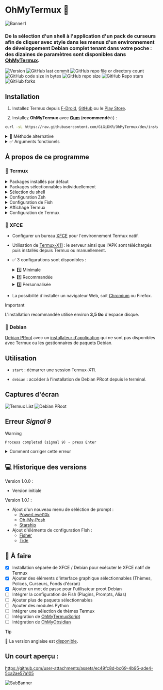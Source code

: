 # OhMyTermux 🧊

![Banner1](assets/ohmytermux_1.jpg)

### **De la sélection d'un shell à l'application d'un pack de curseurs afin de cliquer avec style dans les menus d'un environnement de développement Debian complet tenant dans votre poche : des dizaines de paramètres sont disponibles dans [OhMyTermux](https://github.com/GiGiDKR/OhMyTermux).**

![Version](https://img.shields.io/badge/version-dev-magenta) ![GitHub last commit](https://img.shields.io/github/last-commit/GiGiDKR/OhMyTermux?style=flat&color=green&link=https%3A%2F%2Fgithub.com%2FGiGiDKR%2FOhMyTermux) ![GitHub repo file or directory count](https://img.shields.io/github/directory-file-count/GiGiDKR/OhMyTermux)  ![GitHub code size in bytes](https://img.shields.io/github/languages/code-size/GiGiDKR/OhMyTermux) ![GitHub repo size](https://img.shields.io/github/repo-size/GiGiDKR/OhMyTermux)
![GitHub Repo stars](https://img.shields.io/github/stars/GiGiDKR/OhMyTermux?style=flat&color=gold) ![GitHub forks](https://img.shields.io/github/forks/GiGIDKR/OhMyTermux?style=flat&color=gold)


## Installation

1. Installez Termux depuis [F-Droid](https://f-droid.org/en/packages/com.termux), [GitHub](https://github.com/termux/termux-app) ou le [Play Store](https://play.google.com/store/apps/details?id=com.termux&pcampaignid=web_share).

2. Installez **OhMyTermux** avec **[Gum](https://github.com/charmbracelet/gum)** (**recommendé**🔥) :
```bash
curl -sL https://raw.githubusercontent.com/GiGiDKR/OhMyTermux/dev/install.fr.sh -o install.fr.sh && chmod +x install.fr.sh && ./install.fr.sh --gum
```

</details>

<details>

<summary>🧊 Méthode alternative</summary>

```bash
curl -sL https://raw.githubusercontent.com/GiGiDKR/OhMyTermux/dev/install.fr.sh -o install.fr.sh && chmod +x install.fr.sh && ./install.fr.sh
```
</details>

<details>

<summary>✅ Arguments fonctionels</summary>
> ```
> --gum | -g                # Utiliser Gum en tant qu'interface
> --shell | -sh             # Sélection du shell
> --package | -pk           # Installation des paquets
> --xfce | -x               # Installation de XFCE
> --proot | -pr             # Installation de Debian PRoot
> --font | f                # Sélection de police
> --x11 | -x                # Installation de Termux-X11
> --skip | -sk              # Ignorer la configuration initiale
> --verbose | -v            # Sorties détaillées
> --help | -h               # Afficher l'aide
> ```

</details>

## À propos de ce programme

### 🧊 **Termux**

<details>

<summary>Packages installés par défaut</summary>

- [wget](https://github.com/mirror/wget)
- [curl](https://github.com/curl/curl)
- [git](https://github.com/git/git)
- [unzip](https://en.m.wikipedia.org/wiki/ZIP_(file_format))

</details>

<details>

<summary>Packages sélectionnables individuellement</summary>

- [nala](https://github.com/volitank/nala)
- [eza](https://github.com/eza-community/eza)
- [lsd](https://github.com/lsd-rs/lsd)
- [logo-ls](https://github.com/Yash-Handa/logo-ls)
- [bat](https://github.com/sharkdp/bat)
- [lf](https://github.com/gokcehan/lf)
- [fzf](https://github.com/junegunn/fzf)
- [glow](https://github.com/charmbracelet/glow)
- [python](https://github.com/python)
- [nodejs](https://github.com/nodejs/node)
- [nodejs-lts](https://github.com/nodejs/Release)
- [micro](https://github.com/zyedidia/micro)
- [vim](https://github.com/vim/vim)
- [neovim](https://github.com/neovim/neovim)
- [lazygit](https://github.com/jesseduffield/lazygit)
- [open-ssh](https://www.openssh.com/)

</details>

<details>

<summary>Sélection du shell</summary>

- [Bash](https://git.savannah.gnu.org/cgit/bash.git/)
- [ZSH](https://www.zsh.org/)
- [Fish](https://github.com/fish-shell/fish-shell)

</details>

<details>

<summary>Configuration Zsh</summary>

- [Oh-My-Zsh](https://github.com/ohmyzsh/ohmyzsh)
- [zsh-syntax-highlighting](https://github.com/zsh-users/zsh-syntax-highlighting)
- [zsh-completions](https://github.com/zsh-users/zsh-completions)
- [zsh-you-should-use](https://github.com/MichaelAquilina/zsh-you-should-use)
- [zsh-alias-finder](https://github.com/ohmyzsh/ohmyzsh/tree/master/plugins/alias-finder)

</details>

<details>

<summary>Configuration de Fish</summary>

- ~~[Oh-My-Fish](https://github.com/oh-my-fish/oh-my-fish)~~
- [Fisher](https://github.com/jorgebucaran/fisher)
- [Tide](https://github.com/IlanCosman/tide)
- ~~[Pure](https://github.com/pure-fish/pure)~~
- ~~[Fishline](https://github.com/0rax/fishline)~~
- ~~[Virtualfish](https://github.com/justinmayer/virtualfish)~~
- ~~[Fish Abbreviation Tips](https://github.com/gazorby/fish-abbreviation-tips)~~
- ~~[Bang-Bang](https://github.com/oh-my-fish/plugin-bang-bang)~~
- ~~[Fish You Should Use](https://github.com/paysonwallach/fish-you-should-use)~~
- ~~[Catppuccin for Fish](https://github.com/catppuccin/fish)~~

</details>

<details>

<summary>Affichage Termux</summary>

- [Polices Nerd](https://github.com/ryanoasis/nerd-fonts)
- [Powerlevel10k](https://github.com/romkatv/powerlevel10k)
- [Oh-My-Posh](https://github.com/JanDeDobbeleer/oh-my-posh)
- [Starship](https://github.com/starship/starship)


</details>

<details>

<summary>Configuration de Termux</summary>

- Alias ​​personnalisés (alias communs + alias spécifiques en fonction du package ou du plugin installé)

</details>

### 🧊 **XFCE**

- Configurer un bureau [XFCE](https://wiki.termux.com/wiki/Graphical_Environment#XFCE) pour l'environnement Termux natif.

- Utilisation de [Termux-X11](https://github.com/termux/termux-x11) : le serveur ainsi que l'APK sont téléchargés puis installés depuis Termux ou manuellement.

- ✅ 3 configurations sont disponibles :
     <details>

     <summary>1️⃣ Minimale</summary>

     Uniquement les paquets nécessaires :
     ```
     termux-x11-nightly       # Termux-X11
     virglrenderer-android    # VirGL
     xfce4                    # XFCE
     xfce4-terminal           # Terminal
     ```
     </details>
     
     <details>

     <summary>2️⃣ Recommandée</summary>
     
     Installation minimale + les paquets suivants :
     ```
     netcat-openbsd            # Utilitaire réseau
     pavucontrol-qt            # Contrôle du son
     thunar-archive-plugin     # Archives
     wmctrl # Contrôle des fenêtres
     xfce4-notifyd             # Notifications
     xfce4-screenshooter       # Capture d'écran
     xfce4-taskmanagerb        # Gestionnaire des tâches
     xfce4-whiskermenu-plugin  # Menu Whisker
     ```
     Et les éléments d'interface suivants :
     ```
     WhiteSur-Theme           # https://github.com/vinceliuice/WhiteSur-gtk-theme
     WhiteSur-Icon            # https://github.com/vinceliuice/WhiteSur-icon-theme
     Fluent-Cursors           # https://github.com/vinceliuice/Fluent-cursors
     WhiteSur-Wallpapers      # https://github.com/vinceliuice/WhiteSur-wallpapers
     ```
     </details>
     
     <details>
     
     <summary>3️⃣ Personnalisée</summary>
     
     Le contenu de l'installation minimale + le choix parmi :
     ```
     jq                       # Utilitaire JSON
     gigolo                   # Gestionnaire de fichiers
     mousepad                 # Éditeur de texte
     netcat-openbsd           # Utilitaire réseau
     parole                   # Lecteur multimédia
     pavucontrol-qt           # Contrôle du son
     ristretto                # Gestionnaire d'images
     thunar-archive-plugin    # Archives
     thunar-media-tags-plugin # Média
     wmctrl                   # Contrôle de fenêtre
     xfce4-artwork            # Illustration
     xfce4-battery-plugin     # Batterie
     xfce4-clipman-plugin     # Presse-papiers
     xfce4-cpugraph-plugin    # Graphique CPU
     xfce4-datetime-plugin    # Date et heure
     xfce4-dict               # Dictionnaire
     xfce4-diskperf-plugin    # Performances du disque
     xfce4-fsguard-plugin     # Surveillance du disque
     xfce4-genmon-plugin      # Widgets génériques
     xfce4-mailwatch-plugin   # Surveillance du courrier électronique
     xfce4-netload-plugin     # Chargement réseau
     xfce4-notes-plugin       # Notes
     xfce4-notifyd            # Notifications
     xfce4-places-plugin      # Lieux
     xfce4-screenshooter      # Capture d'écran
     xfce4-taskmanager        # Gestionnaire des tâches
     xfce4-systemload-plugin  # Chargement du système
     xfce4-timer-plugin       # Minuterie
     xfce4-wavelan-plugin     # Wi-Fi
     xfce4-weather-plugin     # Informations météo
     xfce4-whiskermenu-plugin # Menu Whisker
     ```
     Le choix parmi les éléments d'interface suivants :
     
     Thème :
     ```
     WhiteSur-Theme           # https://github.com/vinceliuice/WhiteSur-gtk-theme
     Fluent-Theme             # https://github.com/vinceliuice/Fluent-gtk-theme
     Lavanda-Theme            # https://github.com/vinceliuice/Lavanda-gtk-theme
     ```
     Icônes :
     ```
     WhiteSur-Icon            # https://github.com/vinceliuice/WhiteSur-icon-theme
     McMojave-Circle          # https://github.com/vinceliuice/McMojave-circle-icon-theme
     Tela-Icon                # https://github.com/vinceliuice/Tela-icon-theme
     Fluent-Icon              # https://github.com/vinceliuice/Fluent-icon-theme
     Qogir-Icon               # https://github.com/vinceliuice/Qogir-icon-theme
     ```
     Curseurs :
     ```
     Fluent-Cursors           # https://github.com/vinceliuice/Fluent-cursors
     ```
     Fonds d'écran :
     ```
     WhiteSur-Wallpapers      # https://github.com/vinceliuice/WhiteSur-wallpapers
     ```
     </details>

- La possibilité d'installer un navigateur Web, soit [Chromium](https://www.chromium.org/) ou Firefox.

> [!IMPORTANT]
> L'installation recommandée utilise environ **3,5 Go** d'espace disque.

### 🧊 **Debian**
[Debian PRoot](https://wiki.termux.com/wiki/PRoot) avec un [installateur d'application](https://github.com/GiGiDKR/App-Installer) qui ne sont pas disponibles avec Termux ou les gestionnaires de paquets Debian.

## Utilisation

- ```start``` : démarrer une session Termux-X11.

- ```debian``` : accéder à l'installation de Debian PRoot depuis le terminal.


## Captures d'écran

![Termux List](assets/termux_ls.png)
![Debian PRoot](assets/debian_proot.png)

## Erreur _Signal 9_
> [!WARNING]
> ```Process completed (signal 9) - press Enter```

<details>

<summary>Comment corriger cette erreur</summary>

Vous devez exécuter cette commande adb pour corriger l'erreur du processus 9 qui forcera la fermeture de Termux :
```
adb shell "/system/bin/device_config put activity_manager max_phantom_processes 2147483647"
```
Pour faire cela sans utiliser de PC, vous avez plusieurs méthodes :
Tout d'abord, connectez-vous au WIFI.

**Méthode 1 :**
Installez adb dans Termux en exécutant ce code :
```
pkg install android-tools -y
```
Ouvrez ensuite les paramètres et activez les options du développeur en sélectionnant « À propos du téléphone », puis appuyez 7 fois sur « Créer ».

Revenez à ce menu et accédez aux options du développeur, activez le débogage sans fil, puis cliquez dessus pour obtenir le numéro de port, puis cliquez sur « Appairer l'appareil » pour obtenir le code d'appairage.

Mettez les paramètres en mode écran partagé en appuyant sur le bouton carré en bas à droite de votre téléphone et maintenez l'icône des paramètres enfoncée jusqu'à ce que l'icône d'écran partagé apparaisse.

Sélectionnez ensuite Termux et dans les paramètres, sélectionnez « Appairer avec un code ». Dans Termux, saisissez « adb pair » puis saisissez vos informations d'appairage.

Une fois ce processus terminé, vous pouvez saisir adb connect et vous connecter à votre téléphone avec l'adresse IP et le port fournis dans le menu de débogage sans fil. Vous pouvez ensuite exécuter la commande fix :

```adb shell "/system/bin/device_config put activity_manager max_phantom_processes 2147483647"```

**Méthode 2 :**

Installez LADB depuis [Playstore](https://play.google.com/store/apps/details?id=com.draco.ladb) ou depuis [GitHub](https://github.com/hyperio546/ladb-builds/releases).

En écran partagé, ayez un côté LADB et l'autre côté affichant les paramètres du développeur.
Dans les paramètres du développeur, activez le débogage sans fil, puis cliquez dessus pour obtenir le numéro de port, puis cliquez sur associer l'appareil pour obtenir le code d'association.
Entrez ces deux valeurs dans LADB.
Une fois connecté, exécutez la commande fix :

```adb shell "/system/bin/device_config put activity_manager max_phantom_processes 2147483647"```

</details>

## 💻 Historique des versions

Version 1.0.0 :
- Version initiale

Version 1.0.1 :
 - Ajout d'un nouveau menu de séléction de prompt :
   - [PowerLevel10k](https://github.com/romkatv/powerlevel10k)
   - [Oh-My-Posh](https://github.com/JanDeDobbeleer/oh-my-posh)
   - [Starship](https://github.com/starship/starship)
 - Ajout d'éléments de configuration FIsh :
   - [Fisher](https://github.com/jorgebucaran/fisher)
   - [Tide](https://github.com/IlanCosman/tide)

## 📖 À faire
- [X] Installation séparée de XFCE / Debian pour exécuter le XFCE natif de Termux
- [X] Ajouter des éléments d'interface graphique sélectionnables (Thèmes, Polices, Curseurs, Fonds d'écran)
- [X] Ajouter un mot de passe pour l'utilisateur proot Debian
- [ ] Intégrer la configuration de Fish (Plugins, Prompts, Alias)
- [ ] Ajouter plus de paquets sélectionnables
- [ ] Ajouter des modules Python
- [ ] Intégrer une sélection de thèmes Termux
- [ ] Intégration de [OhMyTermuxScript](https://github.com/GiGiDKR/OhMyTermuxScript)
- [ ] Intégration de [OhMyObsidian](https://github.com/GiGiDKR/OhMyObsidian)

> [!TIP]
> 🚩 La version anglaise est [disponible](README.md).

## Un court aperçu :

https://github.com/user-attachments/assets/ec49fc8d-bc69-4b95-ade4-5ca2ae57a105

![SubBanner](assets/ohmytermux_5.jpg)

